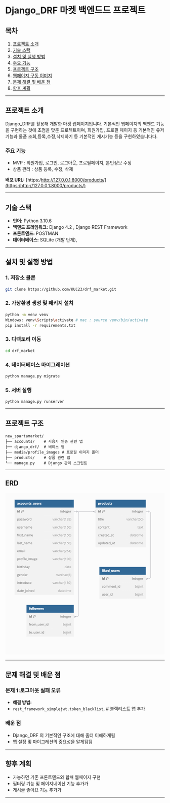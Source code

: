 # Django_DRF 마켓 백엔드드 프로젝트

## 목차
1. [프로젝트 소개](#프로젝트-소개)
2. [기술 스택](#기술-스택)
3. [설치 및 실행 방법](#설치-및-실행-방법)
4. [주요 기능](#주요-기능)
5. [프로젝트 구조](#프로젝트-구조)
6. [웹페이지 구동 이미지](#웹페이지-구동-이미지) 
7. [문제 해결 및 배운 점](#문제-해결-및-배운-점)
8. [향후 계획](#향후-계획)

---

## 프로젝트 소개
Django_DRF를 활용해 개발한 마켓 웹페이지입니다. 
기본적인 웹페이지의 백엔드 기능을 구현하는 것에 초점을 맞춘 프로젝트이며, 
회원가입, 프로필 페이지 등 기본적인 유저기능과 
물품 조회,등록,수정,삭제하기 등 기본적인 게시기능 등을 구현하였습니다다. 

### 주요 기능
- MVP : 회원가입, 로그인, 로그아웃, 프로필페이지, 본인정보 수정
- 상품 관리 : 상품 등록, 수정, 삭제

**배포 URL:** [https:/http://127.0.0.1:8000/products/](https:/http://127.0.0.1:8000/products/)

---

## 기술 스택
- **언어:** Python 3.10.6
- **백엔드 프레임워크:** Django 4.2 , Django REST Framework
- **프론트엔드:** POSTMAN
- **데이터베이스:** SQLite (개발 단계), 
---

## 설치 및 실행 방법

### 1. 저장소 클론
```bash
git clone https://github.com/KUC23/drf_market.git
```

### 2. 가상환경 생성 및 패키지 설치
```bash
python -m venv venv
Windows: venv\Scripts\activate # mac : source venv/bin/activate  
pip install -r requirements.txt
```

### 3. 디렉토리 이동
```bash
cd drf_market
```

### 4. 데이터베이스 마이그레이션
```bash
python manage.py migrate
```

### 5. 서버 실행
```bash
python manage.py runserver
```

---

## 프로젝트 구조
```plaintext
new_spartamarket/
├── accounts/    # 사용자 인증 관련 앱
├── django_drf/  # 베이스 앱
├── media/profile_images # 프로필 이미지 폴더
├── products/    # 상품 관련 앱
└── manage.py    # Django 관리 스크립트
```
---
## ERD
![ERD](readme_image/drf_ERD.png)

---

## 문제 해결 및 배운 점

### 문제 1:로그아웃 실패  오류
- **해결 방법:**
-  `rest_framework_simplejwt.token_blacklist`,  # 블랙리스트 앱 추가

### 배운 점
- Django_DRF 의 기본적인 구조에 대해 좀더 이해하게됨
- 앱 설정 및 마이그레션의 중요성을 알게됨됨

---

## 향후 계획
- 가능하면 기존 프론트엔드와 합쳐 웹페이지 구현
- 필터링 기능 및 페이지네이션 기능 추가가
- 게시글 좋아요 기능 추가가
---

